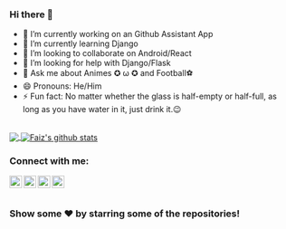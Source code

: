 ### Hi there 👋

- 🔭 I’m currently working on an Github Assistant App
- 🌱 I’m currently learning Django
- 👯 I’m looking to collaborate on Android/React
- 🤔 I’m looking for help with Django/Flask
- 💬 Ask me about Animes ✪ ω ✪ and Football⚽
- 😄 Pronouns: He/Him
- ⚡ Fun fact: No matter whether the glass is half-empty or half-full, as long as you have water in it, just drink it.😉
<br>

<a href="https://github.com/faizbshah">
  <img align="center" src="https://github-readme-stats.vercel.app/api/top-langs/?username=faizbshah&theme=dracula&line_langs_below=1" />
</a>
<a href="https://github.com/faizbshah">
 <img align="center" src="https://github-readme-stats.vercel.app/api?username=faizbshah&show_icons=true&theme=dracula&line_height=27" alt="Faiz's github stats"/>
</a>

### Connect with me:

[<img align="left" alt=" LinkedIn" width="22px" src="https://cdn.jsdelivr.net/npm/simple-icons@v3/icons/linkedin.svg" />][linkedin]
[<img align="left" alt=" Twitter" width="22px" src="https://cdn.jsdelivr.net/npm/simple-icons@v3/icons/twitter.svg" />][twitter]
[<img align="left" alt=" Facebook" width="22px" src="https://cdn.jsdelivr.net/npm/simple-icons@v3/icons/facebook.svg" />][facebook]
[<img align="left" alt=" Instagram" width="22px" src="https://cdn.jsdelivr.net/npm/simple-icons@v3/icons/instagram.svg" />][instagram]

<br>
<br>

### Show some ❤️ by starring some of the repositories!

[twitter]: https://twitter.com/Random_CSE_guy
[facebook]: https://www.facebook.com/faiz.shah.98499/
[linkedin]: https://www.linkedin.com/in/faiz-shah-0b5955189
[instagram]: https://www.instagram.com/neighbourhood_guy/
